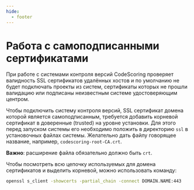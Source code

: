 ```yaml
---
hide:
  - footer
---
```

# Работа с самоподписанными сертификатами

При работе с системами контроля версий CodeScoring проверяет валидность SSL сертификатов удалённых хостов и по умолчанию не будет подключать проекты из систем, сертификаты которых не прошли валидацию или подписаны неизвестным системе удостоверяющим центром.

Чтобы подключить систему контроля версий, SSL сертификат домена которой является самоподписанным, требуется добавить корневой сертификат в доверенные (trusted) на уровне установки. Для этого перед запуском системы его необходимо положить в директорию `ssl` в установочных файлах системы. Желательно дать файлу говорящее название, например, `codescoring-root-CA.crt`.

**Важно**: расширение файла обязательно должно быть `crt`.

Чтобы посмотреть всю цепочку используемых для домена сертификатов и выделить корневой, можно использовать команду:

```bash
openssl s_client -showcerts -partial_chain -connect DOMAIN.NAME:443
```